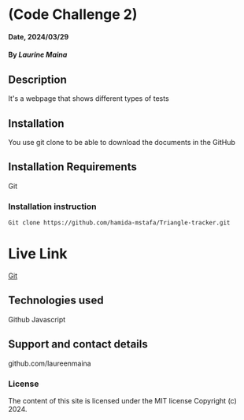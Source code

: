 # (Code Challenge 2)

#### Date, 2024/03/29

#### By *Laurine Maina*

## Description
It's a webpage that shows different types of tests

## Installation
You use git clone to be able to download the documents in the GitHub

## Installation Requirements
Git

### Installation instruction
```
Git clone https://github.com/hamida-mstafa/Triangle-tracker.git

```

# Live Link
[Git](main)

## Technologies used
Github
Javascript

## Support and contact details
github.com/laureenmaina

### License
The content of this site is licensed under the MIT license
Copyright (c) 2024.
